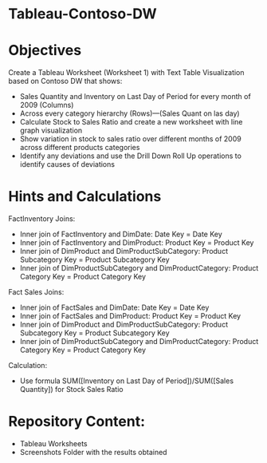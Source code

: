 # Tableau-Contoso-DW

# Objectives
Create a Tableau Worksheet (Worksheet 1) with Text Table Visualization based on Contoso DW that shows:
* Sales Quantity and Inventory on Last Day of Period for every month of 2009 (Columns) 
* Across every category hierarchy (Rows)—(Sales Quant on las day)
* Calculate Stock to Sales Ratio and create a new worksheet with line graph visualization 
* Show variation in stock to sales ratio over different months of 2009 across different products categories
* Identify any deviations and use the Drill Down Roll Up operations to identify causes of deviations

# Hints and Calculations
FactInventory Joins:
* Inner join of FactInventory and DimDate: Date Key = Date Key 
* Inner join of FactInventory and DimProduct: Product Key = Product Key
* Inner join of DimProduct and DimProductSubCategory: Product Subcategory Key = Product Subcategory Key
* Inner join of DimProductSubCategory and DimProductCategory: Product Category Key = Product Category Key

Fact Sales Joins:
* Inner join of FactSales and DimDate: Date Key = Date Key 
* Inner join of FactSales and DimProduct: Product Key = Product Key
* Inner join of DimProduct and DimProductSubCategory: Product Subcategory Key = Product Subcategory Key
* Inner join of DimProductSubCategory and DimProductCategory: Product Category Key = Product Category Key

Calculation:
* Use formula SUM([Inventory on Last Day of Period])/SUM([Sales Quantity]) for Stock Sales Ratio

# Repository Content:
* Tableau Worksheets
* Screenshots Folder with the results obtained


